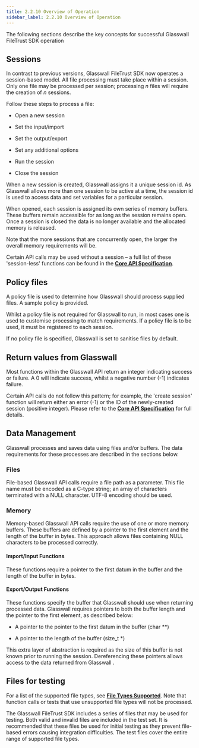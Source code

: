 ```yaml
---
title: 2.2.10 Overview of Operation
sidebar_label: 2.2.10 Overview of Operation
---
```


The following sections describe the key concepts for successful Glasswall FileTrust SDK operation

## Sessions

In contrast to previous versions, Glasswall FileTrust SDK now operates a session-based model. All file processing must take place within a session. Only one file may be processed per session; processing _n_ files will require the creation of _n_ sessions.

Follow these steps to process a file:

- Open a new session

- Set the input/import

- Set the output/export

- Set any additional options

- Run the session

- Close the session

When a new session is created, Glasswall assigns it a unique session id. As Glasswall allows more than one session to be active at a time, the session id is used to access data and set variables for a particular session.

When opened, each session is assigned its own series of memory buffers. These buffers remain accessible for as long as the session remains open. Once a session is closed the data is no longer available and the allocated memory is released.

Note that the more sessions that are concurrently open, the larger the overall memory requirements will be.

Certain API calls may be used without a session – a full list of these &#39;session-less&#39; functions can be found in the [**Core API Specification**](2_2_6-sdk/2_2_6_1-api/2_2_6_1_1-editorAPIspecification.md).

## Policy files

A policy file is used to determine how Glasswall should process supplied files. A sample policy is provided.

Whilst a policy file is not required for Glasswall to run, in most cases one is used to customise processing to match requirements. If a policy file is to be used, it must be registered to each session.

If no policy file is specified, Glasswall is set to sanitise files by default.

## Return values from Glasswall

Most functions within the Glasswall API return an integer indicating success or failure. A 0 will indicate success, whilst a negative number (-1) indicates failure.

Certain API calls do not follow this pattern; for example, the &#39;create session&#39; function will return either an error (-1) or the ID of the newly-created session (positive integer). Please refer to the [**Core API Specification**](2_2_6-sdk/2_2_6_1-api/2_2_6_1_1-editorAPIspecification.md) for full details.

## Data Management

Glasswall processes and saves data using files and/or buffers. The data requirements for these processes are described in the sections below.

### Files

File-based Glasswall API calls require a file path as a parameter. This file name must be encoded as a C-type string; an array of characters terminated with a NULL character. UTF-8 encoding should be used.

### Memory

Memory-based Glasswall API calls require the use of one or more memory buffers. These buffers are defined by a pointer to the first element and the length of the buffer in bytes. This approach allows files containing NULL characters to be processed correctly.

#### Import/Input Functions

These functions require a pointer to the first datum in the buffer and the length of the buffer in bytes.

#### Export/Output Functions

These functions specify the buffer that Glasswall should use when returning processed data. Glasswall requires pointers to both the buffer length and the pointer to the first element, as described below:

- A pointer to the pointer to the first datum in the buffer (char \*\*)

- A pointer to the length of the buffer (size\_t \*)

This extra layer of abstraction is required as the size of this buffer is not known prior to running the session. Dereferencing these pointers allows access to the data returned from Glasswall .

## Files for testing

For a list of the supported file types, see [**File Types Supported**](2_2_2-architecture/2_2_2_4-fietypes_supported.md). Note that function calls or tests that use unsupported file types will not be processed.

The Glasswall FileTrust SDK includes a series of files that may be used for testing. Both valid and invalid files are included in the test set. It is recommended that these files be used for initial testing as they prevent file-based errors causing integration difficulties. The test files cover the entire range of supported file types.